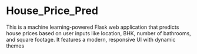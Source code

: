 # House_Price_Pred
This is a machine learning-powered Flask web application that predicts house prices based on user inputs like location, BHK, number of bathrooms, and square footage. It features a modern, responsive UI with dynamic themes
